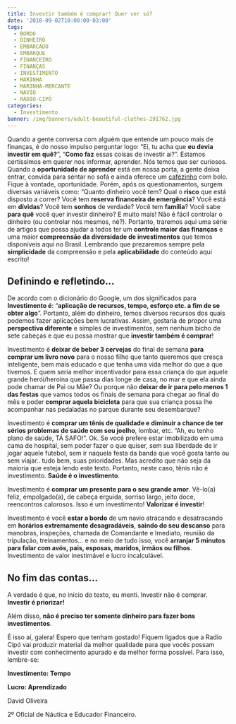 ```yaml
---
title: Investir também é comprar! Quer ver só?
date: '2018-09-02T10:00:00-03:00'
tags:
  - BORDO
  - DINHEIRO
  - EMBARCADO
  - EMBARQUE
  - FINANCEIRO
  - FINANÇAS
  - INVESTIMENTO
  - MARINHA
  - MARINHA-MERCANTE
  - NAVIO
  - RÁDIO-CIPÓ
categories:
  - Investimento
banner: /img/banners/adult-beautiful-clothes-291762.jpg
---
```

Quando a gente conversa com alguém que entende um pouco mais de finanças, é do nosso impulso perguntar logo: “Ei, tu acha que **eu devia investir em quê?**”, “**Como faz** essas coisas de investir ai?”. Estamos certíssimos em querer nos informar, aprender. Nós temos que ser curiosos. Quando a **oportunidade de aprender** está em nossa porta, a gente deixa entrar, convida para sentar no sofá e ainda oferece um [cafézinho](https://www.radiocipo.com.br/artigos/caf%C3%A9zinho/) com bolo. Fique à vontade, oportunidade. Porém, após os questionamentos, surgem diversas variáveis como: “Quanto dinheiro você tem? Qual o **risco** que está disposto a correr? Você tem **reserva financeira de emergência**? Você está em **dívidas**? Você tem **sonhos** de verdade? Você tem **família**? Você sabe **para quê** você quer investir dinheiro? E muito mais! Não é fácil controlar o dinheiro (ou controlar nós mesmos, né?). Portanto, traremos aqui uma série de artigos que possa ajudar a todos ter um **controle maior das finanças** e uma maior **compreensão da diversidade de investimentos** que temos disponíveis aqui no Brasil. Lembrando que prezaremos sempre pela **simplicidade** da compreensão e pela **aplicabilidade** do conteúdo aqui escrito!

## Definindo e refletindo...

De acordo com o dicionário do Google, um dos significados para **Investimento é**: “**aplicação de recursos, tempo, esforço etc. a fim de se obter algo**”. Portanto, além do dinheiro, temos diversos recursos dos quais podemos fazer aplicações bem lucrativas. Assim, gostaria de propor uma **perspectiva diferente** e simples de investimentos, sem nenhum bicho de sete cabeças e que eu possa mostrar que **investir também é comprar**!

Investimento é **deixar de beber 3 cervejas** do final de semana **para comprar um livro novo** para o nosso filho que tanto queremos que cresça inteligente, bem mais educado e que tenha uma vida melhor do que a que tivemos. E quem seria melhor incentivador para essa criança do que aquele grande herói/heroína que passa dias longe de casa, no mar e que ela ainda pode chamar de Pai ou Mãe? Ou porque não  **deixar de ir para pelo menos 1 das festas** que vamos todos os finais de semana para chegar ao final do mês e poder **comprar aquela bicicleta** para que sua criança possa lhe acompanhar nas pedaladas no parque durante seu desembarque?

Investimento é **comprar um tênis de qualidade e diminuir a chance de ter sérios problemas de saúde com seu joelho**, lombar, etc. “Ah, eu tenho plano de saúde, TÁ SAFO!”. Ok. Se você prefere estar imobilizado em uma cama de hospital, sem poder fazer o que quiser, sem sua liberdade de ir jogar aquele futebol, sem ir naquela festa da banda que você gosta tanto ou sem viajar.. tudo bem, suas prioridades. Mas acredito que não seja da maioria que esteja lendo este texto. Portanto, neste caso, tênis não é investimento. **Saúde é o investimento**.

Investimento é **comprar um presente para o seu grande amor**. Vê-lo(a) feliz, empolgado(a), de cabeça erguida, sorriso largo, jeito doce, reencontros calorosos. Isso é um investimento! **Valorizar é investir**!

Investimento é você **estar a bordo** de um navio atracando e desatracando em **horários extremamente desagradáveis**, **saindo do seu descanso** para manobras, inspeções, chamada de Comandante e Imediato, reunião da tripulação, treinamentos... e no meio de tudo isso, você **arranjar 5 minutos para falar com avós, pais, esposas, maridos, irmãos ou filhos**. Investimento de valor inestimável e lucro incalculável.

## No fim das contas...

A verdade é que, no início do texto, eu menti. Investir não é comprar. **Investir é priorizar!**

Além disso, **não é preciso ter somente dinheiro para fazer bons investimentos**.

É isso aí, galera! Espero que tenham gostado! Fiquem ligados que a Radio Cipó vai produzir material da melhor qualidade para que vocês possam investir com conhecimento apurado e da melhor forma possível. Para isso, lembre-se:

**Investimento: Tempo**

**Lucro: Aprendizado**

David Oliveira

2º Oficial de Náutica e Educador Financeiro.
